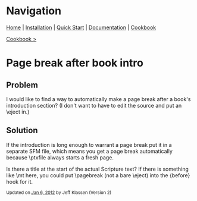 # Navigation

[Home](../home/README.md)  | [Installation](../installation/README.md) | [Quick Start](../quick-start/README.md) | [Documentation](../documentation/README.md) | [Cookbook ](README.md)

[Cookbook >](README.md)


# <span class="entry-title">Page break after book intro</span>


## <a name="TOC-Problem">Problem</a>

<a name="TOC-Problem">

I would like to find a way to automatically make a page break after a book's introduction section? (I don't want to have to edit the source and put an \eject in.)

</a>

## <a name="TOC-Problem"></a><a name="TOC-Solution">Solution</a>

<a name="TOC-Solution">

If the introduction is long enough to warrant a page break put it in a separate SFM file, which means you get a page break automatically because \ptxfile always starts a fresh page.

Is there a title at the start of the actual Scripture text? If there is something like \mt here, you could put \pagebreak (not a bare \eject) into the {before} hook for it.

</a></div>



<small>Updated on <abbr class="updated" title="2012-01-06T15:21:25.409Z">Jan 6, 2012</abbr> by <span class="author"><span class="vcard">Jeff Klassen</span> </span>(Version <span class="sites:revision">2</span>)</small>
